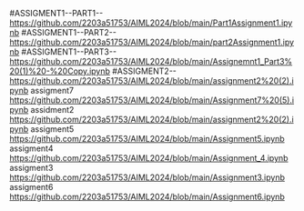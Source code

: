 #ASSIGMENT1--PART1--https://github.com/2203a51753/AIML2024/blob/main/Part1Assignment1.ipynb
#ASSIGMENT1--PART2--https://github.com/2203a51753/AIML2024/blob/main/part2Assignment1.ipynb
#ASSIGMENT1--PART3--https://github.com/2203a51753/AIML2024/blob/main/Assignemnt1_Part3%20(1)%20-%20Copy.ipynb
#ASSIGMENT2--https://github.com/2203a51753/AIML2024/blob/main/assignment2%20(2).ipynb
assigment7 https://github.com/2203a51753/AIML2024/blob/main/Assignment7%20(5).ipynb
assidment2 https://github.com/2203a51753/AIML2024/blob/main/assignment2%20(2).ipynb
assigment5 https://github.com/2203a51753/AIML2024/blob/main/Assignment5.ipynb
assigment4 https://github.com/2203a51753/AIML2024/blob/main/Assignment_4.ipynb
assigment3 https://github.com/2203a51753/AIML2024/blob/main/Assignment3.ipynb
assigment6 https://github.com/2203a51753/AIML2024/blob/main/Assignment6.ipynb
